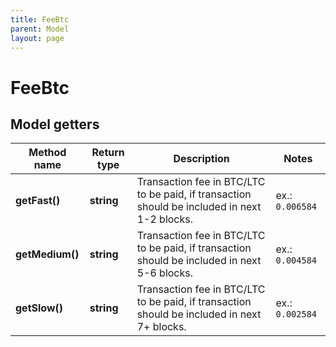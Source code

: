 ```yaml
---
title: FeeBtc
parent: Model
layout: page
---
```


# FeeBtc

## Model getters

Method name | Return type | Description | Notes
------------ | ------------- | ------------- | -------------
**getFast()** | **string** | Transaction fee in BTC/LTC to be paid, if transaction should be included in next 1-2 blocks. | ex.: `0.006584`
**getMedium()** | **string** | Transaction fee in BTC/LTC to be paid, if transaction should be included in next 5-6 blocks. | ex.: `0.004584`
**getSlow()** | **string** | Transaction fee in BTC/LTC to be paid, if transaction should be included in next 7+ blocks. | ex.: `0.002584`

